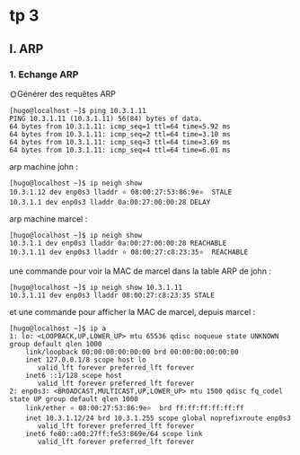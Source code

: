 # tp 3

## I. ARP

### 1. Echange ARP

🌞Générer des requêtes ARP

```
[hugo@localhost ~]$ ping 10.3.1.11
PING 10.3.1.11 (10.3.1.11) 56(84) bytes of data.
64 bytes from 10.3.1.11: icmp_seq=1 ttl=64 time=5.92 ms
64 bytes from 10.3.1.11: icmp_seq=2 ttl=64 time=3.10 ms
64 bytes from 10.3.1.11: icmp_seq=3 ttl=64 time=3.69 ms
64 bytes from 10.3.1.11: icmp_seq=4 ttl=64 time=6.01 ms
```

arp machine john :

```
[hugo@localhost ~]$ ip neigh show
10.3.1.12 dev enp0s3 lladdr ⭐ 08:00:27:53:86:9e⭐  STALE
10.3.1.1 dev enp0s3 lladdr 0a:00:27:00:00:28 DELAY
```

arp machine marcel :

```
[hugo@localhost ~]$ ip neigh show
10.3.1.1 dev enp0s3 lladdr 0a:00:27:00:00:28 REACHABLE
10.3.1.11 dev enp0s3 lladdr ⭐ 08:00:27:c8:23:35⭐  REACHABLE
```

une commande pour voir la MAC de marcel dans la table ARP de john :

```
[hugo@localhost ~]$ ip neigh show 10.3.1.11
10.3.1.11 dev enp0s3 lladdr 08:00:27:c8:23:35 STALE
```

et une commande pour afficher la MAC de marcel, depuis marcel :

```
[hugo@localhost ~]$ ip a
1: lo: <LOOPBACK,UP,LOWER_UP> mtu 65536 qdisc noqueue state UNKNOWN group default qlen 1000
    link/loopback 00:00:00:00:00:00 brd 00:00:00:00:00:00
    inet 127.0.0.1/8 scope host lo
       valid_lft forever preferred_lft forever
    inet6 ::1/128 scope host
       valid_lft forever preferred_lft forever
2: enp0s3: <BROADCAST,MULTICAST,UP,LOWER_UP> mtu 1500 qdisc fq_codel state UP group default qlen 1000
    link/ether ⭐ 08:00:27:53:86:9e⭐  brd ff:ff:ff:ff:ff:ff
    inet 10.3.1.12/24 brd 10.3.1.255 scope global noprefixroute enp0s3
       valid_lft forever preferred_lft forever
    inet6 fe80::a00:27ff:fe53:869e/64 scope link
       valid_lft forever preferred_lft forever
```




